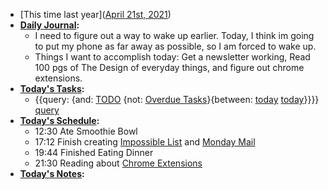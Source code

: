 - [This time last year]([April 21st, 2021](<April 21st, 2021.md>))
- **[Daily Journal](<Daily Journal.md>):**
    - I need to figure out a way to wake up earlier. Today, I think im going to put my phone as far away as possible, so I am forced to wake up. 
    - Things I want to accomplish today: Get a newsletter working, Read 100 pgs of The Design of everyday things, and figure out chrome extensions.
- **[Today's Tasks](<Today's Tasks.md>):**
    - {{query: {and: [TODO](<TODO.md>) {not: [Overdue Tasks](<Overdue Tasks.md>)}{between: [today](<today.md>) [today](<today.md>)}}}} [query](<query.md>)
- **[Today's Schedule](<Today's Schedule.md>):**
    - 12:30 Ate Smoothie Bowl
    - 17:12 Finish creating [Impossible List](https://www.andyjgao.com/todo/) and [Monday Mail](https://mondaymail.substack.com/)
    - 19:44 Finished Eating Dinner
    - 21:30 Reading about [Chrome Extensions](<Chrome Extensions.md>)
- **[Today's Notes](<Today's Notes.md>):**
